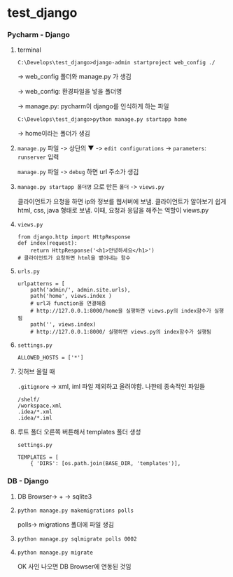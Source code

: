 # test_django

### Pycharm - Django

1. terminal 

   `C:\Develops\test_django>django-admin startproject web_config ./` 

   -> web_config 폴더와  manage.py 가 생김

   -> web_config: 환경파일을 넣을 폴더명 

    -> manage.py: pycharm이 django를 인식하게 하는 파일

   

    `
   C:\Develops\test_django>python manage.py startapp home `

   -> home이라는 폴더가 생김

   

2. `manage.py` 파일 -> 상단의 ▼ -> `edit configurations`  -> `parameters`: `runserver` 입력

   `manage.py`  파일 ->  `debug` 하면  url 주소가 생김

   

3. `manage.py startapp 폴더명` 으로 만든 `폴더` ->  `views.py` 

   클라이언트가 요청을 하면 ip와 정보를 웹서버에 보냄. 클라이언트가 알아보기 쉽게 html, css, java 형태로 보냄. 이때, 요청과 응답을 해주는 역할이 views.py

4. `views.py`

   ```
   from django.http import HttpResponse
   def index(request):
       return HttpResponse('<h1>안녕하세요</h1>')
   # 클라이언트가 요청하면 html을 뱉어내는 함수
   ```

5. `urls.py` 

   ```
   urlpatterns = [
       path('admin/', admin.site.urls),
       path('home', views.index )
       # url과 function을 연결해줌
       # http://127.0.0.1:8000/home을 실행하면 views.py의 index함수가 실행됨
       path('', views.index)
       # http://127.0.0.1:8000/ 실행하면 views.py의 index함수가 실행됨
   ```

6. `settings.py` 

   ```
   ALLOWED_HOSTS = ['*']
   ```

7. 깃허브 올릴 때 

   `.gitignore` -> xml, iml 파일 제외하고 올려야함. 나한테 종속적인 파일들

   ```
   /shelf/
   /workspace.xml
   .idea/*.xml
   .idea/*.iml
   ```

8. 루트 폴더 오른쪽 버튼해서 templates 폴더 생성

   `settings.py`

   ```
   TEMPLATES = [
       { 'DIRS': [os.path.join(BASE_DIR, 'templates')],
   ```




### DB - Django

1. DB Browser->  +  -> sqlite3

2. `python manage.py makemigrations polls`

   polls-> migrations 폴더에 파일 생김

3. `python manage.py sqlmigrate polls 0002`

4. `python manage.py migrate`

   OK 사인 나오면 DB Browser에 연동된 것임

   
